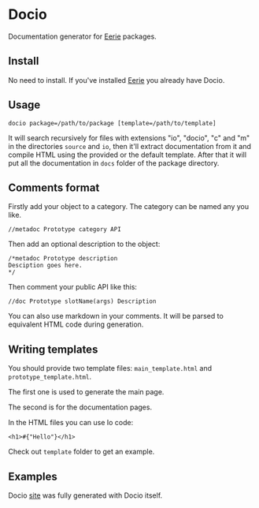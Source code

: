 Docio
=====

Documentation generator for [Eerie](https://github.com/AlesTsurko/eerie) packages. 

## Install
No need to install. If you've installed [Eerie](https://github.com/AlesTsurko/eerie) you already have Docio.

## Usage
```
docio package=/path/to/package [template=/path/to/template]
```

It will search recursively for files with extensions "io", "docio", "c" and "m" in the directories `source` and `io`,
then it'll extract documentation from it and compile HTML using the provided or the default template. 
After that it will put all the documentation in `docs` folder of the package directory.

## Comments format
Firstly add your object to a category. The category can be named any you like.
```Io
//metadoc Prototype category API
```

Then add an optional description to the object:
```Io
/*metadoc Prototype description
Desciption goes here.
*/
```

Then comment your public API like this:
```Io
//doc Prototype slotName(args) Description
```

You can also use markdown in your comments. It will be parsed to equivalent HTML code during generation.

## Writing templates
You should provide two template files: `main_template.html` and `prototype_template.html`.

The first one is used to generate the main page.

The second is for the documentation pages.

In the HTML files you can use Io code:

```Io
<h1>#{"Hello"}</h1>
```

Check out `template` folder to get an example.

## Examples
Docio [site](http://alestsurko.by/docio/) was fully generated with Docio itself.
